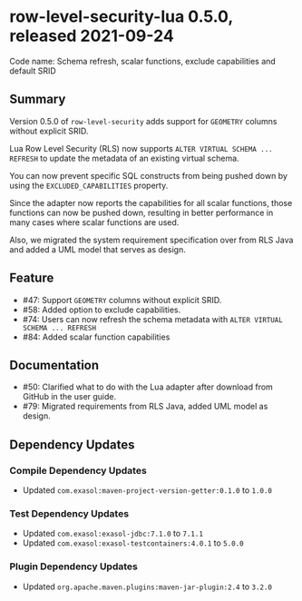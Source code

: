 # row-level-security-lua 0.5.0, released 2021-09-24

Code name: Schema refresh, scalar functions, exclude capabilities and default SRID

## Summary

Version 0.5.0 of `row-level-security` adds support for `GEOMETRY` columns without explicit SRID.

Lua Row Level Security (RLS) now supports `ALTER VIRTUAL SCHEMA ... REFRESH` to update the metadata of an existing virtual schema.

You can now prevent specific SQL constructs from being pushed down by using the `EXCLUDED_CAPABILITIES` property.

Since the adapter now reports the capabilities for all scalar functions, those functions can now be pushed down, resulting in better performance in many cases where scalar functions are used.

Also, we migrated the system requirement specification over from RLS Java and added a UML model that serves as design.

## Feature

* #47: Support `GEOMETRY` columns without explicit SRID.
* #58: Added option to exclude capabilities.
* #74: Users can now refresh the schema metadata with `ALTER VIRTUAL SCHEMA ... REFRESH`
* #84: Added scalar function capabilities

## Documentation

* #50: Clarified what to do with the Lua adapter after download from GitHub in the user guide.
* #79: Migrated requirements from RLS Java, added UML model as design.

## Dependency Updates

### Compile Dependency Updates

* Updated `com.exasol:maven-project-version-getter:0.1.0` to `1.0.0`

### Test Dependency Updates

* Updated `com.exasol:exasol-jdbc:7.1.0` to `7.1.1`
* Updated `com.exasol:exasol-testcontainers:4.0.1` to `5.0.0`

### Plugin Dependency Updates

* Updated `org.apache.maven.plugins:maven-jar-plugin:2.4` to `3.2.0`
